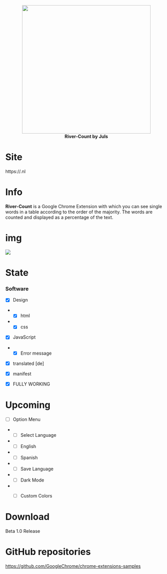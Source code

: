 <p align="center">
<img src="img/river-count-half.png" width="400">
  <br>
  <strong>River-Count by Juls</strong>
</p>

# Site

https://.nl

# Info

<strong>River-Count</strong> is a Google Chrome Extension with which you can see single words in a table according to the order of the majority. The words are counted and displayed as a percentage of the text. 

# img

<img src="img/river-count-example.png">

# State

### Software
- [x] Design
- - [x] html
- - [x] css

- [x] JavaScript
- - [x] Error message

- [x] translated [de]

- [x] manifest

- [x] FULLY WORKING 

# Upcoming 

- [ ] Option Menu

- - [ ] Select Language
- - [ ] English
- - [ ] Spanish

- - [ ] Save Language 
- - [ ] Dark Mode 
- - [ ] Custom Colors


# Download 

Beta 1.0 Release

# GitHub repositories

https://github.com/GoogleChrome/chrome-extensions-samples
